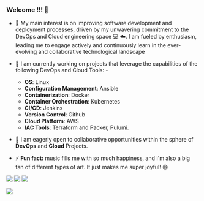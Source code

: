 ### Welcome !!! 👋


- 🔭 My main interest is on improving software development and deployment processes, driven by my unwavering commitment to the DevOps and Cloud engineering space 💻 ☁️. I am fueled by enthusiasm, leading me to engage actively and continuously learn in the ever-evolving and collaborative technological landscape

- 🌱 I am currently working on  projects that leverage the capabilities of the following DevOps and Cloud Tools: -
  - __OS__: Linux
  - __Configuration Management__: Ansible
  - __Containerization__: Docker
  - __Container Orchestration__: Kubernetes
  - __CI/CD__: Jenkins
  - __Version Control__: Github
  - __Cloud Platform__: AWS
  - __IAC Tools__: Terraform and Packer, Pulumi.
  
- 👯 I am eagerly open to collaborative opportunities within the sphere of __DevOps__ and __Cloud__ Projects.
- ⚡ __Fun fact:__ music fills me with so much happiness, and I'm also a big fan of different types of art. It just makes me super joyful! 😄

  

[![](https://img.shields.io/badge/twitter-%230077B5.svg?style=for-the-badge&logo=twitter)](https://www.twitter.com/Narbydxelos)
[![](https://img.shields.io/badge/linkedin-%230077B5.svg?style=for-the-badge&logo=linkedin)](https://www.linkedin.com/in/solomon-onwuasoanya-55b41180/)
[![](https://img.shields.io/badge/medium-%230077B5.svg?style=for-the-badge&logo=medium)](https://medium.com/@onwuasoanyasc_22360)

![](https://github.com/dybran/Containerizing-Microservices-Project/blob/main/images/ved.jpg)



<!--
**dybran/dybran** is a ✨ _special_ ✨ repository because its `README.md` (this file) appears on your GitHub profile.

Here are some ideas to get you started:

- 🔭 I’m currently working on DevOps :computer: :cloud: 
- 🌱 I’m currently learning DevOps Tools
- 👯 I’m looking to collaborate on Devops and Cloud Computing
- 📫 How to reach me: https://twitter.com/Narbydxelos
- 😄 Pronouns: 
- ⚡ Fun fact: i love listening to music...alot :smile:
-->
